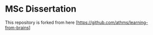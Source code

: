 # MSc Dissertation
This repository is forked from here [https://github.com/athms/learning-from-brains]